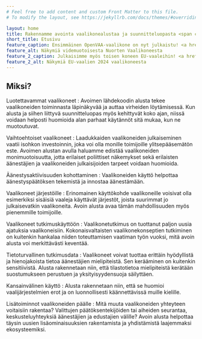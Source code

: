 ```yaml
---
# Feel free to add content and custom Front Matter to this file.
# To modify the layout, see https://jekyllrb.com/docs/themes/#overriding-theme-defaults

layout: home
title: Rakennamme avointa vaalikonealustaa ja suunnitteluopasta <span class="addendum">🎯 Pilotti EU-vaaleissa 2024</span>
short_title: Etusivu
feature_caption: Ensimmäinen OpenVAA-vaalikone on nyt julkaistu! <a href="https://nuortenvaalikone.openvaa.org" target="_blank">Nuorten Vaalikone</a> tarjoaa tietoa videoiden avulla.
feature_alt: Näkymiä videmuotoisesta Nuorten Vaalikoneesta
feature_2_caption: Julkaisimme myös toisen koneen EU-vaaleihin! <a href="https://vaalikone.openvaa.org" target="_blank">Perinteisempi vaalikone</a> pohjautuu Helsingin Sanomain vaalikoneen tietoihin.
feature_2_alt: Näkymiä EU-vaalien 2024 vaalikoneesta
---
```


## Miksi?

Luotettavammat vaalikoneet
: Avoimen lähdekoodin alusta tekee vaalikoneiden toiminnasta läpinäkyvää ja auttaa virheiden löytämisessä. Kun alusta ja siihen liittyvä suunnitteluopas myös kehittyvät koko ajan, niissä voidaan helposti huomioida alan parhaat käytännöt sitä mukaa, kun ne muotoutuvat.

Vaihtoehtoiset vaalikoneet
: Laadukkaiden vaalikoneiden julkaiseminen vaatii isohkon investoinnin, joka voi olla monille toimijoille ylitsepääsemätön este. Avoimen alustan avulla haluamme edistää vaalikoneiden monimuotoisuutta, jotta erilaiset poliittiset näkemykset sekä erilaisten äänestäjien ja vaalikoneiden julkaisijoiden tarpeet voidaan huomioida.

Äänestysaktiivisuuden kohottaminen
: Vaalikoneiden käyttö helpottaa äänestyspäätöksen tekemistä ja innostaa äänestämään.

Vaalikoneet järjestöille
: Erinomainen käyttökohde vaalikoneille voisivat olla esimerkiksi sisäisiä vaaleja käyttävät järjestöt, joista suurimmat jo julkaisevatkin vaalikoneita. Avoin alusta avaa tämän mahdollisuuden myös pienemmille toimijoille.

Vaalikoneet tutkimuskäyttöön
: Vaalikonetutkimus on tuottanut paljon uusia ajatuksia vaalikoneisiin. Kokonaisvaltaisten vaalikonekonseptien tutkiminen on kuitenkin hankalaa niiden toteuttamisen vaatiman työn vuoksi, mitä avoin alusta voi merkittävästi keventää.

Tietoturvallinen tutkimusdata
: Vaalikoneet voivat tuottaa erittäin hyödyllistä ja hienojakoista tietoa äänestäjien mielipiteistä. Sen kerääminen on kuitenkin sensitiivistä. Alusta rakennetaan niin, että tilastotietoa mielipiteistä kerätään suostumukseen perustuen ja yksityisyydensuoja säilyttäen.

Kansainvälinen käyttö
: Alusta rakennetaan niin, että se huomioi vaalijärjestelmien erot ja on luonnollisesti käännettävissä muille kielille.

Lisätoiminnot vaalikoneiden päälle
: Mitä muuta  vaalikoneiden yhteyteen voitaisiin rakentaa? Valittujen päätöksentekijöiden tai aiheiden seurantaa, keskusteluyhteyksiä äänestäjien ja edustajien välille? Avoin alusta helpottaa täysin uusien lisäominaisuuksien rakentamista ja yhdistämistä laajemmaksi ekosysteemiksi.